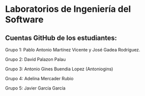 # Laboratorios de Ingeniería del Software
## Cuentas GitHub de los estudiantes:

Grupo 1: Pablo Antonio Martínez Vicente y José Gadea Rodríguez.

Grupo 2: David Palazon Palau

Grupo 3: Antonio Gines Buendia Lopez (Antoniogins)

Grupo 4: Adelina Mercader Rubio

Grupo 5: Javier García García